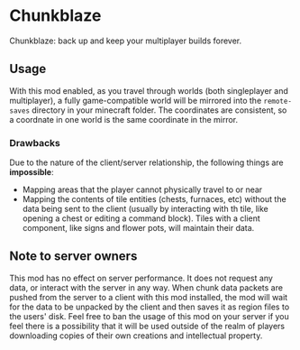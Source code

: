 # Chunkblaze
Chunkblaze: back up and keep your multiplayer builds forever.

## Usage
With this mod enabled, as you travel through worlds (both singleplayer and multiplayer), a fully game-compatible world will be mirrored into the `remote-saves` directory in your minecraft folder. The coordinates are consistent, so a coordnate in one world is the same coordinate in the mirror.

### Drawbacks
Due to the nature of the client/server relationship, the following things are **impossible**:

* Mapping areas that the player cannot physically travel to or near
* Mapping the contents of tile entities (chests, furnaces, etc) without the data being sent to the client (usually by interacting with th tile, like opening a chest or editing a command block). Tiles with a client component, like signs and flower pots, will maintain their data.

## Note to server owners

This mod has no effect on server performance. It does not request any data, or interact with the server in any way. When chunk data packets are pushed from the server to a client with this mod installed, the mod will wait for the data to be unpacked by the client and then saves it as region files to the users' disk. Feel free to ban the usage of this mod on your server if you feel there is a possibility that it will be used outside of the realm of players downloading copies of their own creations and intellectual property.
